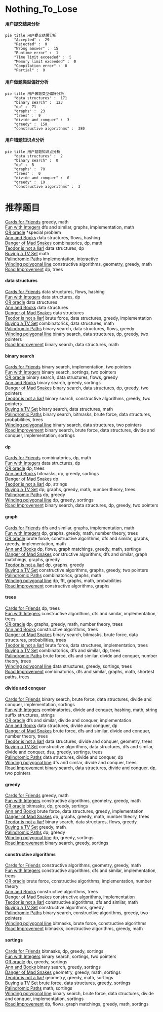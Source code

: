 # Nothing_To_Lose
<!-- tabs:start -->
#### **用户提交结果分析**

```mermaid
pie title 用户提交结果分析
    "Accepted" :  29
    "Rejected" :  0
    "Wrong answer" :  15
    "Runtime error" :  1
    "Time limit exceeded" :  5
    "Memory limit exceeded" :  0
    "Compilation error" :  0
    "Partial" :  0
```
#### **用户做题类型偏好分析**

```mermaid
pie title 用户做题类型偏好分析
    "data structures" :  171
    "binary search" :  123
    "dp" :  71
    "graphs" :  23
    "trees" :  9
    "divide and conquer" :  3
    "greedy" :  158
    "constructive algorithms" :  380
```
#### **用户错题知识点分析**

```mermaid
pie title 用户错题知识点分析
    "data structures" :  2
    "binary search" :  0
    "dp" :  5
    "graphs" :  70
    "trees" :  0
    "divide and conquer" :  0
    "greedy" :  10
    "constructive algorithms" :  3
```
<!-- tabs:end -->
# 推荐题目
[Cards for Friends](http://codeforces.com/problemset/problem/1472/A)		greedy,
                        math		  
[Fun with Integers](http://codeforces.com/problemset/problem/1062/D)		dfs and similar,
                        graphs,
                        implementation,
                        math		  
[OR oracle](http://codeforces.com/problemset/problem/1115/G2)		*special problem		  
[Ann and Books](http://codeforces.com/problemset/problem/877/F)		data structures,
                        flows,
                        hashing		  
[Danger of Mad Snakes](http://codeforces.com/problemset/problem/1425/D)		combinatorics,
                        dp,
                        math		  
[Teodor is not a liar!](https://codeforces.com/contest/931/problem/F)		data structures,
                        dp		  
[Buying a TV Set](http://codeforces.com/problemset/problem/1041/B)		math		  
[Palindromic Paths](http://codeforces.com/problemset/problem/1205/C)		implementation,
                        interactive		  
[Winding polygonal line](https://codeforces.com/contest/1159/problem/F)		constructive algorithms,
                        geometry,
                        greedy,
                        math		  
[Road Improvement](http://codeforces.com/problemset/problem/543/D)		dp,
                        trees		  
<!-- tabs:start -->
#### **data structures**
[Cards for Friends](http://codeforces.com/problemset/problem/877/F)		data structures,
                        flows,
                        hashing		  
[Fun with Integers](https://codeforces.com/contest/931/problem/F)		data structures,
                        dp		  
[OR oracle](http://codeforces.com/problemset/problem/292/E)		data structures		  
[Ann and Books](https://codeforces.com/contest/759/problem/C)		data structures		  
[Danger of Mad Snakes](http://codeforces.com/problemset/problem/407/E)		data structures		  
[Teodor is not a liar!](http://codeforces.com/problemset/problem/1495/E)		brute force,
                        data structures,
                        greedy,
                        implementation		  
[Buying a TV Set](http://codeforces.com/problemset/problem/283/E)		combinatorics,
                        data structures,
                        math		  
[Palindromic Paths](http://codeforces.com/problemset/problem/1408/H)		binary search,
                        data structures,
                        flows,
                        greedy		  
[Winding polygonal line](http://codeforces.com/problemset/problem/1492/C)		binary search,
                        data structures,
                        dp,
                        greedy,
                        two pointers		  
[Road Improvement](http://codeforces.com/problemset/problem/1490/G)		binary search,
                        data structures,
                        math		  
#### **binary search**
[Cards for Friends](http://codeforces.com/problemset/problem/121/D)		binary search,
                        implementation,
                        two pointers		  
[Fun with Integers](http://codeforces.com/problemset/problem/231/C)		binary search,
                        sortings,
                        two pointers		  
[OR oracle](http://codeforces.com/problemset/problem/1408/H)		binary search,
                        data structures,
                        flows,
                        greedy		  
[Ann and Books](http://codeforces.com/problemset/problem/1251/D)		binary search,
                        greedy,
                        sortings		  
[Danger of Mad Snakes](http://codeforces.com/problemset/problem/1492/C)		binary search,
                        data structures,
                        dp,
                        greedy,
                        two pointers		  
[Teodor is not a liar!](http://codeforces.com/problemset/problem/1463/D)		binary search,
                        constructive algorithms,
                        greedy,
                        two pointers		  
[Buying a TV Set](http://codeforces.com/problemset/problem/1490/G)		binary search,
                        data structures,
                        math		  
[Palindromic Paths](http://codeforces.com/problemset/problem/1479/D)		binary search,
                        bitmasks,
                        brute force,
                        data structures,
                        probabilities,
                        trees		  
[Winding polygonal line](http://codeforces.com/problemset/problem/1436/E)		binary search,
                        data structures,
                        two pointers		  
[Road Improvement](http://codeforces.com/problemset/problem/1461/D)		binary search,
                        brute force,
                        data structures,
                        divide and conquer,
                        implementation,
                        sortings		  
#### **dp**
[Cards for Friends](http://codeforces.com/problemset/problem/1425/D)		combinatorics,
                        dp,
                        math		  
[Fun with Integers](https://codeforces.com/contest/931/problem/F)		data structures,
                        dp		  
[OR oracle](http://codeforces.com/problemset/problem/543/D)		dp,
                        trees		  
[Ann and Books](http://codeforces.com/problemset/problem/417/D)		bitmasks,
                        dp,
                        greedy,
                        sortings		  
[Danger of Mad Snakes](http://codeforces.com/problemset/problem/176/D)		dp		  
[Teodor is not a liar!](http://codeforces.com/problemset/problem/1015/F)		dp,
                        strings		  
[Buying a TV Set](http://codeforces.com/problemset/problem/1292/D)		dp,
                        graphs,
                        greedy,
                        math,
                        number theory,
                        trees		  
[Palindromic Paths](http://codeforces.com/problemset/problem/1466/B)		dp,
                        greedy		  
[Winding polygonal line](http://codeforces.com/problemset/problem/1455/D)		dp,
                        greedy,
                        sortings		  
[Road Improvement](http://codeforces.com/problemset/problem/1492/C)		binary search,
                        data structures,
                        dp,
                        greedy,
                        two pointers		  
#### **graph**
[Cards for Friends](http://codeforces.com/problemset/problem/1062/D)		dfs and similar,
                        graphs,
                        implementation,
                        math		  
[Fun with Integers](http://codeforces.com/problemset/problem/1292/D)		dp,
                        graphs,
                        greedy,
                        math,
                        number theory,
                        trees		  
[OR oracle](http://codeforces.com/problemset/problem/1487/C)		brute force,
                        constructive algorithms,
                        dfs and similar,
                        graphs,
                        greedy,
                        implementation,
                        math		  
[Ann and Books](http://codeforces.com/problemset/problem/1437/C)		dp,
                        flows,
                        graph matchings,
                        greedy,
                        math,
                        sortings		  
[Danger of Mad Snakes](http://codeforces.com/problemset/problem/1470/D)		constructive algorithms,
                        dfs and similar,
                        graph matchings,
                        graphs,
                        greedy		  
[Teodor is not a liar!](http://codeforces.com/problemset/problem/1476/C)		dp,
                        graphs,
                        greedy		  
[Buying a TV Set](http://codeforces.com/problemset/problem/1304/D)		constructive algorithms,
                        graphs,
                        greedy,
                        two pointers		  
[Palindromic Paths](http://codeforces.com/problemset/problem/1475/C)		combinatorics,
                        graphs,
                        math		  
[Winding polygonal line](http://codeforces.com/problemset/problem/553/E)		dp,
                        fft,
                        graphs,
                        math,
                        probabilities		  
[Road Improvement](http://codeforces.com/problemset/problem/1495/C)		constructive algorithms,
                        graphs		  
#### **trees**
[Cards for Friends](http://codeforces.com/problemset/problem/543/D)		dp,
                        trees		  
[Fun with Integers](https://codeforces.com/contest/1189/problem/D2)		constructive algorithms,
                        dfs and similar,
                        implementation,
                        trees		  
[OR oracle](http://codeforces.com/problemset/problem/1292/D)		dp,
                        graphs,
                        greedy,
                        math,
                        number theory,
                        trees		  
[Ann and Books](http://codeforces.com/problemset/problem/1205/D)		constructive algorithms,
                        trees		  
[Danger of Mad Snakes](http://codeforces.com/problemset/problem/1479/D)		binary search,
                        bitmasks,
                        brute force,
                        data structures,
                        probabilities,
                        trees		  
[Teodor is not a liar!](http://codeforces.com/problemset/problem/1511/C)		brute force,
                        data structures,
                        implementation,
                        trees		  
[Buying a TV Set](http://codeforces.com/problemset/problem/1499/F)		combinatorics,
                        dfs and similar,
                        dp,
                        trees		  
[Palindromic Paths](http://codeforces.com/problemset/problem/1491/E)		brute force,
                        dfs and similar,
                        divide and conquer,
                        number theory,
                        trees		  
[Winding polygonal line](http://codeforces.com/problemset/problem/1466/D)		data structures,
                        greedy,
                        sortings,
                        trees		  
[Road Improvement](http://codeforces.com/problemset/problem/1495/D)		combinatorics,
                        dfs and similar,
                        graphs,
                        math,
                        shortest paths,
                        trees		  
#### **divide and conquer**
[Cards for Friends](http://codeforces.com/problemset/problem/1461/D)		binary search,
                        brute force,
                        data structures,
                        divide and conquer,
                        implementation,
                        sortings		  
[Fun with Integers](http://codeforces.com/problemset/problem/1466/G)		combinatorics,
                        divide and conquer,
                        hashing,
                        math,
                        string suffix structures,
                        strings		  
[OR oracle](http://codeforces.com/problemset/problem/1490/D)		dfs and similar,
                        divide and conquer,
                        implementation		  
[Ann and Books](https://codeforces.com/contest/1483/problem/C)		data structures,
                        divide and conquer,
                        dp		  
[Danger of Mad Snakes](http://codeforces.com/problemset/problem/1491/E)		brute force,
                        dfs and similar,
                        divide and conquer,
                        number theory,
                        trees		  
[Teodor is not a liar!](http://codeforces.com/problemset/problem/1303/G)		data structures,
                        divide and conquer,
                        geometry,
                        trees		  
[Buying a TV Set](http://codeforces.com/problemset/problem/1494/D)		constructive algorithms,
                        data structures,
                        dfs and similar,
                        divide and conquer,
                        dsu,
                        greedy,
                        sortings,
                        trees		  
[Palindromic Paths](http://codeforces.com/problemset/problem/1482/E)		data structures,
                        divide and conquer,
                        dp		  
[Winding polygonal line](http://codeforces.com/problemset/problem/566/C)		dfs and similar,
                        divide and conquer,
                        trees		  
[Road Improvement](http://codeforces.com/problemset/problem/1428/F)		binary search,
                        data structures,
                        divide and conquer,
                        dp,
                        two pointers		  
#### **greedy**
[Cards for Friends](http://codeforces.com/problemset/problem/1472/A)		greedy,
                        math		  
[Fun with Integers](https://codeforces.com/contest/1159/problem/F)		constructive algorithms,
                        geometry,
                        greedy,
                        math		  
[OR oracle](http://codeforces.com/problemset/problem/417/D)		bitmasks,
                        dp,
                        greedy,
                        sortings		  
[Ann and Books](http://codeforces.com/problemset/problem/1495/E)		brute force,
                        data structures,
                        greedy,
                        implementation		  
[Danger of Mad Snakes](http://codeforces.com/problemset/problem/1292/D)		dp,
                        graphs,
                        greedy,
                        math,
                        number theory,
                        trees		  
[Teodor is not a liar!](http://codeforces.com/problemset/problem/1408/H)		binary search,
                        data structures,
                        flows,
                        greedy		  
[Buying a TV Set](http://codeforces.com/problemset/problem/1181/A)		greedy,
                        math		  
[Palindromic Paths](http://codeforces.com/problemset/problem/1466/B)		dp,
                        greedy		  
[Winding polygonal line](http://codeforces.com/problemset/problem/1455/D)		dp,
                        greedy,
                        sortings		  
[Road Improvement](http://codeforces.com/problemset/problem/1251/D)		binary search,
                        greedy,
                        sortings		  
#### **constructive algorithms**
[Cards for Friends](https://codeforces.com/contest/1159/problem/F)		constructive algorithms,
                        geometry,
                        greedy,
                        math		  
[Fun with Integers](https://codeforces.com/contest/1189/problem/D2)		constructive algorithms,
                        dfs and similar,
                        implementation,
                        trees		  
[OR oracle](http://codeforces.com/problemset/problem/439/C)		brute force,
                        constructive algorithms,
                        implementation,
                        number theory		  
[Ann and Books](http://codeforces.com/problemset/problem/1205/D)		constructive algorithms,
                        trees		  
[Danger of Mad Snakes](http://codeforces.com/problemset/problem/1513/A)		constructive algorithms,
                        implementation		  
[Teodor is not a liar!](http://codeforces.com/problemset/problem/1352/F)		constructive algorithms,
                        dfs and similar,
                        math		  
[Buying a TV Set](http://codeforces.com/problemset/problem/1493/A)		constructive algorithms,
                        greedy		  
[Palindromic Paths](http://codeforces.com/problemset/problem/1463/D)		binary search,
                        constructive algorithms,
                        greedy,
                        two pointers		  
[Winding polygonal line](https://codeforces.com/contest/1456/problem/B)		bitmasks,
                        brute force,
                        constructive algorithms		  
[Road Improvement](http://codeforces.com/problemset/problem/1492/D)		bitmasks,
                        constructive algorithms,
                        greedy,
                        math		  
#### **sortings**
[Cards for Friends](http://codeforces.com/problemset/problem/417/D)		bitmasks,
                        dp,
                        greedy,
                        sortings		  
[Fun with Integers](http://codeforces.com/problemset/problem/231/C)		binary search,
                        sortings,
                        two pointers		  
[OR oracle](http://codeforces.com/problemset/problem/1455/D)		dp,
                        greedy,
                        sortings		  
[Ann and Books](http://codeforces.com/problemset/problem/1251/D)		binary search,
                        greedy,
                        sortings		  
[Danger of Mad Snakes](https://codeforces.com/contest/1496/problem/C)		geometry,
                        greedy,
                        math,
                        sortings		  
[Teodor is not a liar!](http://codeforces.com/problemset/problem/1495/A)		geometry,
                        greedy,
                        math,
                        sortings		  
[Buying a TV Set](http://codeforces.com/problemset/problem/1497/A)		brute force,
                        data structures,
                        greedy,
                        sortings		  
[Palindromic Paths](http://codeforces.com/problemset/problem/1427/A)		math,
                        sortings		  
[Winding polygonal line](http://codeforces.com/problemset/problem/1461/D)		binary search,
                        brute force,
                        data structures,
                        divide and conquer,
                        implementation,
                        sortings		  
[Road Improvement](http://codeforces.com/problemset/problem/1437/C)		dp,
                        flows,
                        graph matchings,
                        greedy,
                        math,
                        sortings		  
<!-- tabs:end -->
